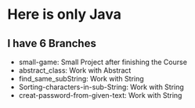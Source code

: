 # Here is only Java

## I have 6 Branches
- small-game: Small Project after finishing the Course
- abstract_class: Work with Abstract
- find_same_subString: Work with String
- Sorting-characters-in-sub-String: Work with String
- creat-password-from-given-text: Work with String
